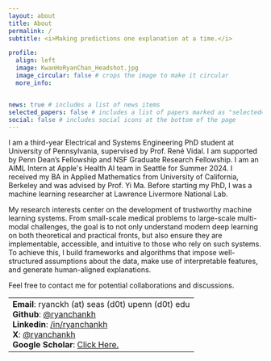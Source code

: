 ```yaml
---
layout: about
title: About
permalink: /
subtitle: <i>Making predictions one explanation at a time.</i>

profile:
  align: left
  image: KwanHoRyanChan_Headshot.jpg
  image_circular: false # crops the image to make it circular
  more_info:


news: true # includes a list of news items
selected_papers: false # includes a list of papers marked as "selected={true}"
social: false # includes social icons at the bottom of the page
---
```


I am a third-year Electrical and Systems Engineering PhD student at University of Pennsylvania, supervised by Prof. René Vidal. I am supported by Penn Dean’s Fellowship and NSF Graduate Research Fellowship. I am an AIML Intern at Apple's Health AI team in Seattle for Summer 2024. I received my BA in Applied Mathematics from University of California, Berkeley and was advised by Prof. Yi Ma. Before starting my PhD, I was a machine learning researcher at Lawrence Livermore National Lab. 

My research interests center on the development of trustworthy machine learning systems. From small-scale medical problems to large-scale multi-modal challenges, the goal is to not only understand modern deep learning on both theoretical and practical fronts, but also ensure they are implementable, accessible, and intuitive to those who rely on such systems. To achieve this, I build frameworks and algorithms that impose well-structured assumptions about the data, make use of interpretable features, and generate human-aligned explanations. 

Feel free to contact me for potential collaborations and discussions. 

<table>
  <tr>
    <td>
      <strong>Email</strong>: ryanckh (at) seas (d0t) upenn (d0t) edu<br>
      <strong>Github</strong>: <a href="https://www.github.com/ryanchankh">@ryanchankh</a> <br>
      <strong>Linkedin</strong>: <a href="https://www.linkedin.com/in/ryanchankh">/in/ryanchankh</a> <br>
      <strong>X</strong>: <a href="https://twitter.com/ryanchankh">@ryanchankh</a> <br>
      <strong>Google Scholar</strong>: <a href="https://scholar.google.com/citations?user=DBXWBqcAAAAJ&hl=en">Click Here.</a><br>
    </td>
  </tr>
</table>
